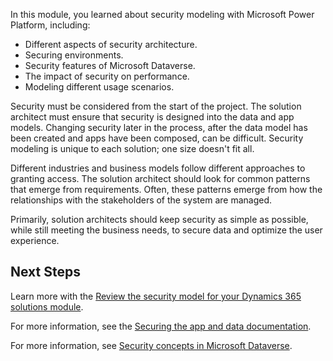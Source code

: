 In this module, you learned about security modeling with Microsoft Power Platform, including:

- Different aspects of security architecture.
- Securing environments.
- Security features of Microsoft Dataverse.
- The impact of security on performance.
- Modeling different usage scenarios.

Security must be considered from the start of the project. The solution architect must ensure that security is designed into the data and app models. Changing security later in the process, after the data model has been created and apps have been composed, can be difficult. Security modeling is unique to each solution; one size doesn't fit all.

Different industries and business models follow different approaches to granting access. The solution architect should look for common patterns that emerge from requirements. Often, these patterns emerge from how the relationships with the stakeholders of the system are managed.

Primarily, solution architects should keep security as simple as possible, while still meeting the business needs, to secure data and optimize the user experience.

## Next Steps

Learn more with the [Review the security model for your Dynamics 365 solutions module](/training/modules/fast-track-security/?azure-portal=true).

For more information, see the [Securing the app and data documentation](/power-apps/guidance/planning/security/?azure-portal=true).

For more information, see [Security concepts in Microsoft Dataverse](/power-platform/admin/wp-security-cds/?azure-portal-true).
